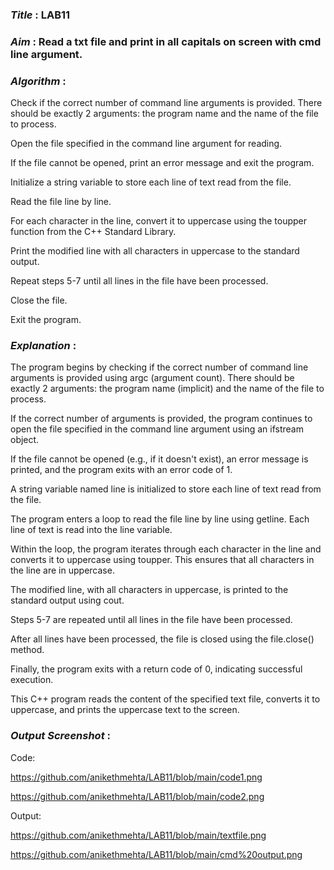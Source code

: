 ### ***Title*** : LAB11
### ***Aim*** : Read a txt file and print in all capitals on screen with cmd line argument.
### ***Algorithm*** :

Check if the correct number of command line arguments is provided. There should be exactly 2 arguments: the program name and the name of the file to process.

Open the file specified in the command line argument for reading.

If the file cannot be opened, print an error message and exit the program.

Initialize a string variable to store each line of text read from the file.

Read the file line by line.

For each character in the line, convert it to uppercase using the toupper function from the C++ Standard Library.

Print the modified line with all characters in uppercase to the standard output.

Repeat steps 5-7 until all lines in the file have been processed.

Close the file.

Exit the program.

### ***Explanation*** :

The program begins by checking if the correct number of command line arguments is provided using argc (argument count). There should be exactly 2 arguments: the program name (implicit) and the name of the file to process.

If the correct number of arguments is provided, the program continues to open the file specified in the command line argument using an ifstream object.

If the file cannot be opened (e.g., if it doesn't exist), an error message is printed, and the program exits with an error code of 1.

A string variable named line is initialized to store each line of text read from the file.

The program enters a loop to read the file line by line using getline. Each line of text is read into the line variable.

Within the loop, the program iterates through each character in the line and converts it to uppercase using toupper. This ensures that all characters in the line are in uppercase.

The modified line, with all characters in uppercase, is printed to the standard output using cout.

Steps 5-7 are repeated until all lines in the file have been processed.

After all lines have been processed, the file is closed using the file.close() method.

Finally, the program exits with a return code of 0, indicating successful execution.

This C++ program reads the content of the specified text file, converts it to uppercase, and prints the uppercase text to the screen.

### ***Output Screenshot*** :

Code:

https://github.com/anikethmehta/LAB11/blob/main/code1.png

https://github.com/anikethmehta/LAB11/blob/main/code2.png

Output:

https://github.com/anikethmehta/LAB11/blob/main/textfile.png

https://github.com/anikethmehta/LAB11/blob/main/cmd%20output.png

